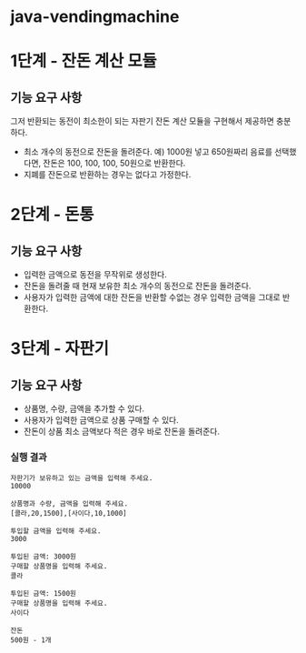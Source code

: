 # java-vendingmachine

# 1단계 - 잔돈 계산 모듈

## 기능 요구 사항

그저 반환되는 동전이 최소한이 되는 자판기 잔돈 계산 모듈을 구현해서 제공하면 충분하다.

- 최소 개수의 동전으로 잔돈을 돌려준다. 예) 1000원 넣고 650원짜리 음료를 선택했다면, 잔돈은 100, 100, 100, 50원으로 반환한다.
- 지폐를 잔돈으로 반환하는 경우는 없다고 가정한다.

# 2단계 - 돈통

## 기능 요구 사항

- 입력한 금액으로 동전을 무작위로 생성한다.
- 잔돈을 돌려줄 때 현재 보유한 최소 개수의 동전으로 잔돈을 돌려준다.
- 사용자가 입력한 금액에 대한 잔돈을 반환할 수없는 경우 입력한 금액을 그대로 반환한다.

# 3단계 - 자판기

## 기능 요구 사항

- 상품명, 수량, 금액을 추가할 수 있다.
- 사용자가 입력한 금액으로 상품 구매할 수 있다.
- 잔돈이 상품 최소 금액보다 적은 경우 바로 잔돈을 돌려준다.

### 실행 결과

```
자판기가 보유하고 있는 금액을 입력해 주세요.
10000

상품명과 수량, 금액을 입력해 주세요.
[콜라,20,1500],[사이다,10,1000]

투입할 금액을 입력해 주세요.
3000

투입된 금액: 3000원
구매할 상품명을 입력해 주세요.
콜라

투입된 금액: 1500원
구매할 상품명을 입력해 주세요.
사이다

잔돈
500원 - 1개
```